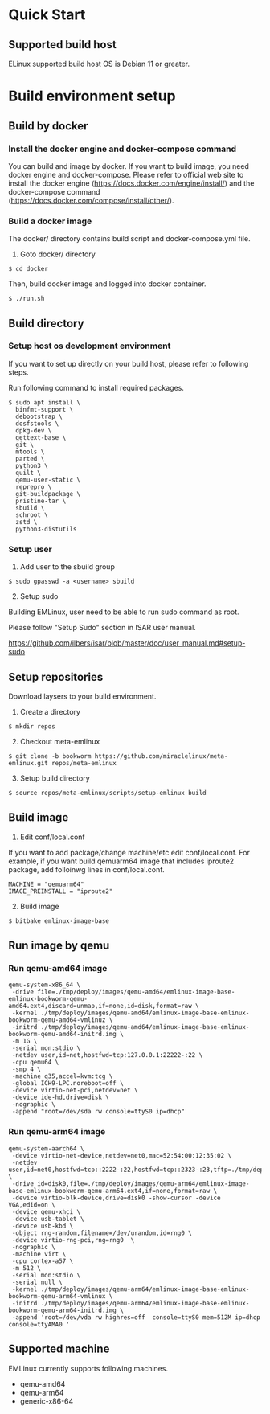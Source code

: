 # Quick Start

## Supported build host

ELinux supported build host OS is Debian 11 or greater.

# Build environment setup 

## Build by docker

### Install the docker engine and docker-compose command

You can build and image by docker. If you want to build image, you need docker engine and docker-compose. Please refer to official web site to install the docker engine (https://docs.docker.com/engine/install/) and the docker-compose command (https://docs.docker.com/compose/install/other/).

### Build a docker image

The docker/ directory contains build script and docker-compose.yml file.

1. Goto docker/ directory

```
$ cd docker
```

Then, build docker image and logged into docker container.

```
$ ./run.sh
```

## Build directory

### Setup host os development environment

If you want to set up directly on your build host, please refer to following steps.

Run following command to install required packages.

```
$ sudo apt install \
  binfmt-support \
  debootstrap \
  dosfstools \
  dpkg-dev \
  gettext-base \
  git \
  mtools \
  parted \
  python3 \
  quilt \
  qemu-user-static \
  reprepro \
  git-buildpackage \
  pristine-tar \
  sbuild \
  schroot \
  zstd \
  python3-distutils
```

### Setup user

1. Add user to the sbuild group

```
$ sudo gpasswd -a <username> sbuild
```

2. Setup sudo

Building EMLinux, user need to be able to run sudo command as root.

Please follow "Setup Sudo" section in ISAR user manual.

https://github.com/ilbers/isar/blob/master/doc/user_manual.md#setup-sudo

## Setup repositories

Download laysers to your build environment.

1. Create a directory

```
$ mkdir repos
```

2. Checkout meta-emlinux

```
$ git clone -b bookworm https://github.com/miraclelinux/meta-emlinux.git repos/meta-emlinux
```

3. Setup build directory

```
$ source repos/meta-emlinux/scripts/setup-emlinux build
```

## Build image

1.  Edit conf/local.conf

If you want to add package/change machine/etc edit conf/local.conf.
For example, if you want build qemuarm64 image that includes iproute2 package, add folloinwg lines in conf/local.conf.

```
MACHINE = "qemuarm64"
IMAGE_PREINSTALL = "iproute2"
```

2. Build image

```
$ bitbake emlinux-image-base
```

## Run image by qemu

### Run qemu-amd64 image

```
qemu-system-x86_64 \
 -drive file=./tmp/deploy/images/qemu-amd64/emlinux-image-base-emlinux-bookworm-qemu-amd64.ext4,discard=unmap,if=none,id=disk,format=raw \
 -kernel ./tmp/deploy/images/qemu-amd64/emlinux-image-base-emlinux-bookworm-qemu-amd64-vmlinuz \
 -initrd ./tmp/deploy/images/qemu-amd64/emlinux-image-base-emlinux-bookworm-qemu-amd64-initrd.img \
 -m 1G \
 -serial mon:stdio \
 -netdev user,id=net,hostfwd=tcp:127.0.0.1:22222-:22 \
 -cpu qemu64 \
 -smp 4 \
 -machine q35,accel=kvm:tcg \
 -global ICH9-LPC.noreboot=off \
 -device virtio-net-pci,netdev=net \
 -device ide-hd,drive=disk \
 -nographic \
 -append "root=/dev/sda rw console=ttyS0 ip=dhcp"
```

### Run qemu-arm64 image

```
qemu-system-aarch64 \
 -device virtio-net-device,netdev=net0,mac=52:54:00:12:35:02 \
 -netdev user,id=net0,hostfwd=tcp::2222-:22,hostfwd=tcp::2323-:23,tftp=./tmp/deploy/images/qemuarm64 \
 -drive id=disk0,file=./tmp/deploy/images/qemu-arm64/emlinux-image-base-emlinux-bookworm-qemu-arm64.ext4,if=none,format=raw \
 -device virtio-blk-device,drive=disk0 -show-cursor -device VGA,edid=on \
 -device qemu-xhci \
 -device usb-tablet \
 -device usb-kbd \
 -object rng-random,filename=/dev/urandom,id=rng0 \
 -device virtio-rng-pci,rng=rng0  \
 -nographic \
 -machine virt \
 -cpu cortex-a57 \
 -m 512 \
 -serial mon:stdio \
 -serial null \
 -kernel ./tmp/deploy/images/qemu-arm64/emlinux-image-base-emlinux-bookworm-qemu-arm64-vmlinux \
 -initrd ./tmp/deploy/images/qemu-arm64/emlinux-image-base-emlinux-bookworm-qemu-arm64-initrd.img \
 -append 'root=/dev/vda rw highres=off  console=ttyS0 mem=512M ip=dhcp console=ttyAMA0 '
```

## Supported machine

EMLinux currently supports following machines.

- qemu-amd64
- qemu-arm64
- generic-x86-64
